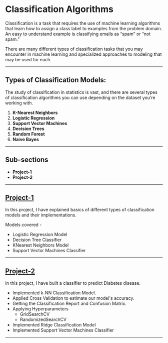 # Classification Algorithms

Classification is a task that requires the use of machine learning algorithms that learn how to assign a class label to examples from the problem domain. An easy to understand example is classifying emails as “spam” or “not spam.”

There are many different types of classification tasks that you may encounter in machine learning and specialized approaches to modeling that may be used for each.

---
## Types of Classification Models:
The study of classification in statistics is vast, and there are several types of classification algorithms you can use depending on the dataset you’re working with.
1. **K-Nearest Neighbors**
2. **Logistic Regression**
3. **Support Vector Machines**
4. **Decision Trees**
5. **Random Forest**
6. **Naive Bayes**
---
## Sub-sections
- **Project-1**
- **Project-2**
---
## [Project-1](https://github.com/Ravjot03/Machine-Learning-Models/tree/master/Classification%20Models/Project-1)
In this project, I have explained basics of different types of classification models and their implementations.

Models covered -
- Logistic Regression Model
- Decision Tree Classifier
- KNearest Neighbors Model
- Support Vector Machines Classifier

---
## [Project-2](https://github.com/Ravjot03/Machine-Learning-Models/tree/master/Classification%20Models/Project-2)
In this project, I have built a classifier to predict Diabetes disease.

- Implemented k-NN Classification Model.
- Applied Cross Validation to estimate our model's accuracy.
- Getting the Classification Report and Confusion Matrix.
- Applying Hyperparameters
  - GridSearchCV
  - RandomizedSearchCV
- Implemented Ridge Classification Model
- Implemented Support Vector Machines Classifier
---

